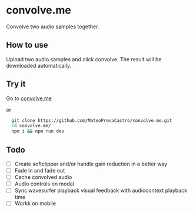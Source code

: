 # convolve.me

Convolve two audio samples together.

## How to use

Upload two audio samples and click convolve. The result will be downloaded automatically.

## Try it

Go to [convolve.me](https://www.convolve.me)

or

```bash
  git clone https://github.com/MateoPresaCastro/convolve.me.git
  cd convolve.me/
  npm i && npm run dev
```

## Todo

- [ ] Create softclipper and/or handle gain reduction in a better way
- [ ] Fade in and fade out
- [ ] Cache convolved audio
- [ ] Audio controls on modal
- [ ] Sync wavesurfer playback visual feedback with audiocontext playback time
- [ ] Workk on mobile
